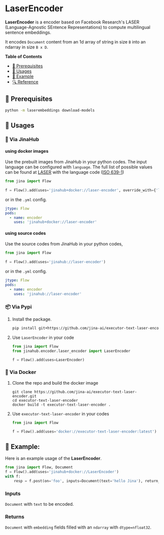 # LaserEncoder

**LaserEncoder** is a encoder based on Facebook Research's LASER (Language-Agnostic SEntence Representations) to compute multilingual sentence embeddings.

It encodes `Document` content from an 1d array of string in size `B` into an ndarray in size `B x D`.

<!-- START doctoc generated TOC please keep comment here to allow auto update -->
<!-- DON'T EDIT THIS SECTION, INSTEAD RE-RUN doctoc TO UPDATE -->
**Table of Contents**

- [🌱 Prerequisites](#-prerequisites)
- [🚀 Usages](#-usages)
- [🎉️ Example](#%EF%B8%8F-example)
- [🔍️ Reference](#%EF%B8%8F-reference)

<!-- END doctoc generated TOC please keep comment here to allow auto update -->

## 🌱 Prerequisites

```bash
python -m laserembeddings download-models
```

## 🚀 Usages

### 🚚 Via JinaHub

#### using docker images
Use the prebuilt images from JinaHub in your python codes. The input language can be configured with `language`. The full list of possible values can be found at [LASER](https://github.com/facebookresearch/LASER#supported-languages) with the language code ([ISO 639-1](https://en.wikipedia.org/wiki/List_of_ISO_639-1_codes)) 

```python
from jina import Flow
	
f = Flow().add(uses='jinahub+docker://laser-encoder', override_with={'language': 'en'})
```

or in the `.yml` config.
	
```yaml
jtype: Flow
pods:
  - name: encoder
    uses: 'jinahub+docker://laser-encoder'
```

#### using source codes
Use the source codes from JinaHub in your python codes,

```python
from jina import Flow
	
f = Flow().add(uses='jinahub://laser-encoder')
```

or in the `.yml` config.

```yaml
jtype: Flow
pods:
  - name: encoder
    uses: 'jinahub://laser-encoder'
```


### 📦️ Via Pypi

1. Install the package.

	```bash
	pip install git+https://github.com/jina-ai/executor-text-laser-encoder.git
	```

1. Use `LaserEncoder` in your code

	```python
	from jina import Flow
	from jinahub.encoder.laser_encoder import LaserEncoder
	
	f = Flow().add(uses=LaserEncoder)
	```


### 🐳 Via Docker

1. Clone the repo and build the docker image

	```shell
	git clone https://github.com/jina-ai/executor-text-laser-encoder.git
	cd executor-text-laser-encoder
	docker build -t executor-text-laser-encoder .
	```

1. Use `executor-text-laser-encoder` in your codes

	```python
	from jina import Flow
	
	f = Flow().add(uses='docker://executor-text-laser-encoder:latest')
	```
 
## 🎉 Example:

Here is an example usage of the **LaserEncoder**.

```python
from jina import Flow, Document
f = Flow().add(uses='jinahub+docker://LaserEncoder')
with f:
    resp = f.post(on='foo', inputs=Document(text='hello Jina'), return_results=True)
```

### Inputs 

`Document` with `text` to be encoded.

### Returns

`Document` with `embedding` fields filled with an `ndarray`  with `dtype=nfloat32`.
